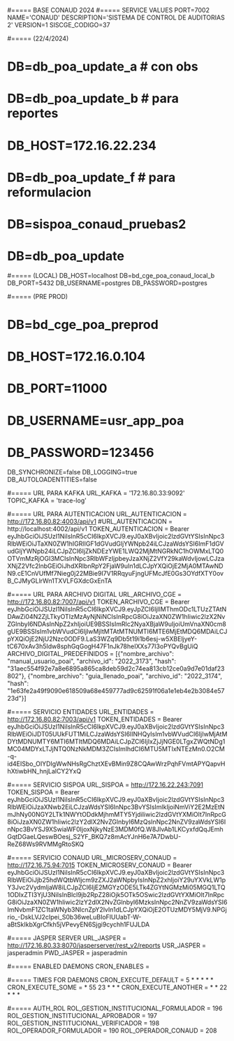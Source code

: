 #===== BASE CONAUD 2024
#===== SERVICE VALUES
PORT=7002
NAME='CONAUD'
DESCRIPTION='SISTEMA DE CONTROL DE AUDITORIAS 2'
VERSION=1
SISCGE_CODIGO=37

  #===== (22/4/2024)
# DB=db_poa_update_a # con obs
# DB=db_poa_update_b # para reportes
# DB_HOST=172.16.22.234
# DB=db_poa_update_f # para reformulacion
# DB=sispoa_conaud_pruebas2
# DB=db_poa_update
#===== (LOCAL)
DB_HOST=localhost
DB=bd_cge_poa_conaud_local_b
DB_PORT=5432
DB_USERNAME=postgres
DB_PASSWORD=postgres

#===== (PRE PROD)
# DB=bd_cge_poa_preprod
# DB_HOST=172.16.0.104
# DB_PORT=11000
# DB_USERNAME=usr_app_poa
# DB_PASSWORD=123456

DB_SYNCHRONIZE=false
DB_LOGGING=true
DB_AUTOLOADENTITIES=false

#===== URL PARA KAFKA
URL_KAFKA = '172.16.80.33:9092'
TOPIC_KAFKA = 'trace-log'

#===== URL PARA AUTENTICACION
URL_AUTENTICACION = http://172.16.80.82:4003/api/v1
#URL_AUTENTICACION = http://localhost:4002/api/v1
TOKEN_AUTENTICACION = Bearer eyJhbGciOiJSUzI1NiIsInR5cCI6IkpXVCJ9.eyJ0aXBvIjoic2lzdGVtYSIsInNpc3RlbWEiOiJTaXN0ZW1hIGRlIGF1dGVudGljYWNpb24iLCJzaWdsYSI6ImF1dGVudGljYWNpb24iLCJpZCI6IjZkNDEzYWE1LWQ2MjMtNGRkNC1hOWMxLTQ0OTVmMzRjOGI3MCIsInNpc3RlbWFzIjpbeyJzaXNjZ2VfY29kaWdvIjowLCJzaXNjZ2Vfc2lnbGEiOiJhdXRlbnRpY2FjaW9uIn1dLCJpYXQiOjE2MjA0MTAwNDN9.cE1CnVUfMf7Nieg0j22MBie9I7V1RRqyuFjngUFMcJfE0Gs3OYdfXTY0ovB_CJMyGLlrWn1TXVLFGXdcGxEnTA

#===== URL PARA ARCHIVO DIGITAL
URL_ARCHIVO_CGE = http://172.16.80.82:7007/api/v1
TOKEN_ARCHIVO_CGE = Bearer eyJhbGciOiJSUzI1NiIsInR5cCI6IkpXVCJ9.eyJpZCI6IjllMThmODc1LTUzZTAtNDAwZi04N2ZjLTkyOTIzMzAyNjNiNCIsInRpcG8iOiJzaXN0ZW1hIiwic2lzX2NvZGlnbyI6NDAsInNpZ2xhIjoiUE9BSSIsImRlc2NyaXBjaW9uIjoiUmVnaXN0cm8gUE9BSSIsIm1vbWVudCI6IjIwMjItMTAtMTNUMTI6MTE6MjEtMDQ6MDAiLCJpYXQiOjE2NjU2Nzc0ODF9.LaS3WZq9Db5t19i1b6esj-w5XBEljyeY-tC670xAv3h5Idw8sphGqGogH47F1nJk78heIXXs77I3oPYQvBgUiQ
ARCHIVO_DIGITAL_PREDEFINIDOS = [{"nombre_archivo": "manual_usuario_poai", "archivo_id": "2022_3173", "hash": "31aec554f92e7a8e6895a865ca8deb59d2c74ea813cb12ce0a9d7e01daf23802"}, {"nombre_archivo": "guia_llenado_poai", "archivo_id": "2022_3174", "hash": "1e63fe2a49f9090e618509a68e459777ad9c62591f06a1e1eb4e2b3084e5723d"}]

#===== SERVICIO ENTIDADES
URL_ENTIDADES = http://172.16.80.82:7003/api/v1
TOKEN_ENTIDADES = Bearer eyJhbGciOiJSUzI1NiIsInR5cCI6IkpXVCJ9.eyJ0aXBvIjoic2lzdGVtYSIsInNpc3RlbWEiOiJDT05UUkFUT1MiLCJzaWdsYSI6IlNHQyIsIm1vbWVudCI6IjIwMjAtMDYtMDNUMTY6MTI6MTItMDQ6MDAiLCJpZCI6IjIxZjJjNGE0LTgxZWQtNDg1MC04MDYxLTJjNTQ0NzNkMDM3ZCIsImlhdCI6MTU5MTIxNTEzMn0.O2CM-q-id4EISbo_OIYDIgWwNHsRgChztXEvBMin9Z8CQAwWrzPqhFVmtAPYQapvHhXtiwbHN_hnjLalCY2YxQ

#===== SERVICIO SISPOA
URL_SISPOA = http://172.16.22.243:7091
TOKEN_SISPOA = Bearer eyJhbGciOiJSUzI1NiIsInR5cCI6IkpXVCJ9.eyJ0aXBvIjoic2lzdGVtYSIsInNpc3RlbWEiOiJzaXNwb2EiLCJzaWdsYSI6InNpc3BvYSIsImlkIjoiNmViY2E2MzEtNmJhNy00NGY2LTk1NWYtODdkMjhmMTY5YjdiIiwic2lzdGVtYXMiOlt7InRpcG8iOiJzaXN0ZW1hIiwic2lzY2dlX2NvZGlnbyI6MzQsInNpc2NnZV9zaWdsYSI6InNpc3BvYSJ9XSwiaWF0IjoxNjkyNzE3MDM0fQ.W8JlvAb1LKCyxfdQqJEmhGqtDGaeLQeswBOesj_S2YF_BKQ7z8mAcYJnH6e7A7DwbU-ReZ68Ws9RVMMgRtoSKQ

#===== SERVICIO CONAUD
URL_MICROSERV_CONAUD = http://172.16.75.94:7015
TOKEN_MICROSERV_CONAUD = Bearer eyJhbGciOiJSUzI1NiIsInR5cCI6IkpXVCJ9.eyJ0aXBvIjoic2lzdGVtYSIsInNpc3RlbWEiOiJjb25hdWQtbWljcm9zZXJ2aWNpbyIsInNpZ2xhIjoiY29uYXVkLW1pY3Jvc2VydmljaW8iLCJpZCI6IjE2MGYzODE5LTk4ZGYtNGMzMi05MGQ1LTQ1ODIxZTI3YjU3NiIsInBlcl9jb2RpZ28iOjk5OTk5OSwic2lzdGVtYXMiOlt7InRpcG8iOiJzaXN0ZW1hIiwic2lzY2dlX2NvZGlnbyI6MzksInNpc2NnZV9zaWdsYSI6ImNvbmF1ZC1taWNyb3NlcnZpY2lvIn1dLCJpYXQiOjE2OTUzMDY5MjV9.NPGjrio_-DskLVJ2cIpei_S0b36weLuBIoFlUUabT-W-aBtSkIkbXgrCfkh5jVPevyEN6Sjgi9cychh1FUJLDA

#===== JASPER SERVER
URL_JASPER = http://172.16.80.33:8070/jasperserver/rest_v2/reports
USR_JASPER = jasperadmin
PWD_JASPER = jasperadmin

#===== ENABLED DAEMONS
CRON_ENABLES =

#===== TIMES FOR DAEMONS
CRON_EXECUTE_DEFAULT = 5 * * * * *
CRON_EXECUTE_SOME = * 55 23 * * *
CRON_EXECUTE_ANOTHER = * * 22 * * *

#===== AUTH_ROL
ROL_GESTION_INSTITUCIONAL_FORMULADOR = 196
ROL_GESTION_INSTITUCIONAL_APROBADOR = 197
ROL_GESTION_INSTITUCIONAL_VERIFICADOR = 198
ROL_OPERADOR_FORMULADOR = 190
ROL_OPERADOR_CONAUD = 208
